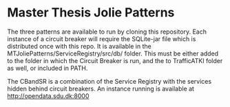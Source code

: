 # Master Thesis Jolie Patterns

The three patterns are available to run by cloning this repository. Each instance of a circuit breaker will require the SQLite-jar file which is distributed once with this repo. It is available in the MTJoliePatterns/ServiceRegistry/src/db/ folder. This must be either added to the folder in which the Circuit Breaker is run, and the to TrafficATKI folder as well, or included in PATH.

The CBandSR is a combination of the Service Registry with the services hidden behind circuit breakers. An instance running is available at http://opendata.sdu.dk:8000
